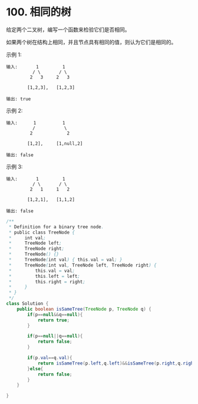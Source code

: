 # 100. 相同的树
给定两个二叉树，编写一个函数来检验它们是否相同。

如果两个树在结构上相同，并且节点具有相同的值，则认为它们是相同的。

示例 1:

	输入:       1         1
	          / \       / \
	         2   3     2   3
	
	        [1,2,3],   [1,2,3]

	输出: true
	
示例 2:

	输入:      1          1
	          /           \
	         2             2
	
	        [1,2],     [1,null,2]
	
	输出: false

示例 3:

	输入:       1         1
	          / \       / \
	         2   1     1   2
	
	        [1,2,1],   [1,1,2]
	
	输出: false

```java
/**
 * Definition for a binary tree node.
 * public class TreeNode {
 *     int val;
 *     TreeNode left;
 *     TreeNode right;
 *     TreeNode() {}
 *     TreeNode(int val) { this.val = val; }
 *     TreeNode(int val, TreeNode left, TreeNode right) {
 *         this.val = val;
 *         this.left = left;
 *         this.right = right;
 *     }
 * }
 */
class Solution {
    public boolean isSameTree(TreeNode p, TreeNode q) {
        if(p==null&&q==null){
            return true;
        }

        if(p==null||q==null){
            return false;
        }

        if(p.val==q.val){
            return isSameTree(p.left,q.left)&&isSameTree(p.right,q.right);
        }else{
            return false;
        }
    }

}
```

